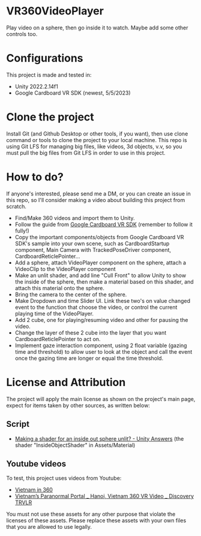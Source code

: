# VR360VideoPlayer
Play video on a sphere, then go inside it to watch. Maybe add some other controls too.

# Configurations
This project is made and tested in:
- Unity 2022.2.14f1
- Google Cardboard VR SDK (newest, 5/5/2023)

# Clone the project
Install Git (and Github Desktop or other tools, if you want), then use clone command or tools to clone the project to your local machine.
This repo is using Git LFS for managing big files, like videos, 3d objects, v.v, so you must pull the big files from Git LFS in order to use in this project.

# How to do?
If anyone's interested, please send me a DM, or you can create an issue in this repo, so I'll consider making a video about building this project from scratch.

- Find/Make 360 videos and import them to Unity.
- Follow the guide from [Google Cardboard VR SDK](https://developers.google.com/cardboard/develop/unity/quickstart) (remember to follow it fully!)
- Copy the important components/objects from Google Cardboard VR SDK's sample into your own scene, such as CardboardStartup component, Main Camera with TrackedPoseDriver component, CardboardReticlePointer...
- Add a sphere, attach VideoPlayer component on the sphere, attach a VideoClip to the VideoPlayer component
- Make an unlit shader, and add line "Cull Front" to allow Unity to show the inside of the sphere, then make a material based on this shader, and attach this material onto the sphere.
- Bring the camera to the center of the sphere.
- Make Dropdown and time Slider UI. Link these two's on value changed event to the function that choose the video, or control the current playing time of the VideoPlayer.
- Add 2 cube, one for playing/resuming video and other for pausing the video.
- Change the layer of these 2 cube into the layer that you want CardboardReticlePointer to act on.
- Implement gaze interaction component, using 2 float variable (gazing time and threshold) to allow user to look at the object and call the event once the gazing time are longer or equal the time threshold. 

# License and Attribution
The project will apply the main license as shown on the project's main page, expect for items taken by other sources, as written below:

## Script
- [Making a shader for an inside out sphere unlit? - Unity Answers](https://answers.unity.com/questions/1155090/making-a-shader-for-an-inside-out-sphere-unlit.html) (the shader "InsideObjectShader" in Assets/Material)

## Youtube videos
To test, this project uses videos from Youtube:

- [Vietnam in 360](https://youtu.be/VprMcdyNOeI)
- [Vietnam’s Paranormal Portal _ Hanoi, Vietnam 360 VR Video _ Discovery TRVLR](https://youtu.be/Q62WHDEqhAs)

You must not use these assets for any other purpose that violate the licenses of these assets. Please replace these assets with your own files that you are allowed to use legally.